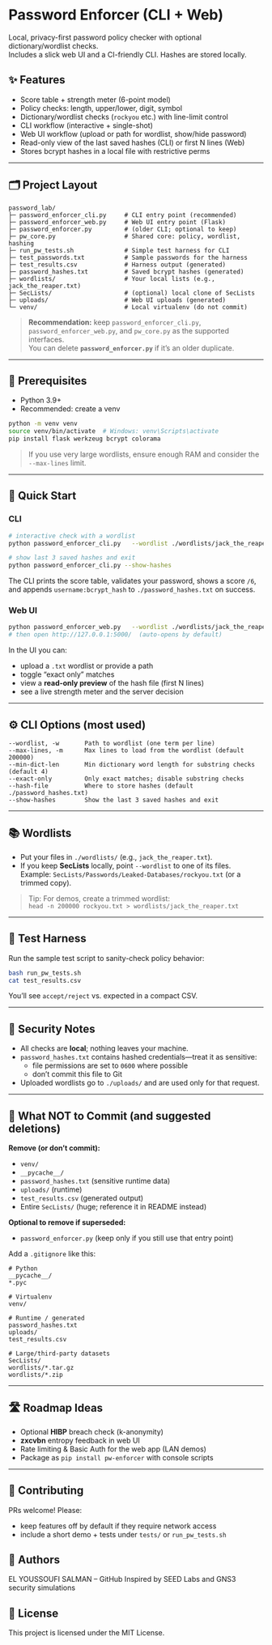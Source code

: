 # Password Enforcer (CLI + Web)

Local, privacy-first password policy checker with optional dictionary/wordlist checks.  
Includes a slick web UI and a CI-friendly CLI. Hashes are stored locally.

## ✨ Features

- Score table + strength meter (6-point model)
- Policy checks: length, upper/lower, digit, symbol
- Dictionary/wordlist checks (`rockyou` etc.) with line-limit control
- CLI workflow (interactive + single-shot)
- Web UI workflow (upload or path for wordlist, show/hide password)
- Read-only view of the last saved hashes (CLI) or first N lines (Web)
- Stores bcrypt hashes in a local file with restrictive perms

---

## 🗂️ Project Layout

```
password_lab/
├─ password_enforcer_cli.py     # CLI entry point (recommended)
├─ password_enforcer_web.py     # Web UI entry point (Flask)
├─ password_enforcer.py         # (older CLI; optional to keep)
├─ pw_core.py                   # Shared core: policy, wordlist, hashing
├─ run_pw_tests.sh              # Simple test harness for CLI
├─ test_passwords.txt           # Sample passwords for the harness
├─ test_results.csv             # Harness output (generated)
├─ password_hashes.txt          # Saved bcrypt hashes (generated)
├─ wordlists/                   # Your local lists (e.g., jack_the_reaper.txt)
├─ SecLists/                    # (optional) local clone of SecLists
├─ uploads/                     # Web UI uploads (generated)
└─ venv/                        # Local virtualenv (do not commit)
```

> **Recommendation:** keep `password_enforcer_cli.py`, `password_enforcer_web.py`, and `pw_core.py` as the supported interfaces.  
> You can delete **`password_enforcer.py`** if it’s an older duplicate.

---

## 🧰 Prerequisites

- Python 3.9+
- Recommended: create a venv

```bash
python -m venv venv
source venv/bin/activate  # Windows: venv\Scripts\activate
pip install flask werkzeug bcrypt colorama
```

> If you use very large wordlists, ensure enough RAM and consider the `--max-lines` limit.

---

## 🚀 Quick Start

### CLI

```bash
# interactive check with a wordlist
python password_enforcer_cli.py   --wordlist ./wordlists/jack_the_reaper.txt   --max-lines 200000

# show last 3 saved hashes and exit
python password_enforcer_cli.py --show-hashes
```

The CLI prints the score table, validates your password, shows a score `/6`,  
and appends `username:bcrypt_hash` to `./password_hashes.txt` on success.

### Web UI

```bash
python password_enforcer_web.py   --wordlist ./wordlists/jack_the_reaper.txt   --max-lines 200000
# then open http://127.0.0.1:5000/  (auto-opens by default)
```

In the UI you can:
- upload a `.txt` wordlist or provide a path
- toggle “exact only” matches
- view a **read-only preview** of the hash file (first N lines)
- see a live strength meter and the server decision

---

## ⚙️ CLI Options (most used)

```
--wordlist, -w       Path to wordlist (one term per line)
--max-lines, -m      Max lines to load from the wordlist (default 200000)
--min-dict-len       Min dictionary word length for substring checks (default 4)
--exact-only         Only exact matches; disable substring checks
--hash-file          Where to store hashes (default ./password_hashes.txt)
--show-hashes        Show the last 3 saved hashes and exit
```

---

## 📚 Wordlists

- Put your files in `./wordlists/` (e.g., `jack_the_reaper.txt`).
- If you keep **SecLists** locally, point `--wordlist` to one of its files.  
  Example: `SecLists/Passwords/Leaked-Databases/rockyou.txt` (or a trimmed copy).

> Tip: For demos, create a trimmed wordlist:  
> `head -n 200000 rockyou.txt > wordlists/jack_the_reaper.txt`

---

## 🧪 Test Harness

Run the sample test script to sanity-check policy behavior:

```bash
bash run_pw_tests.sh
cat test_results.csv
```

You’ll see `accept/reject` vs. expected in a compact CSV.

---

## 🔐 Security Notes

- All checks are **local**; nothing leaves your machine.
- `password_hashes.txt` contains hashed credentials—treat it as sensitive:
  - file permissions are set to `0600` where possible
  - don’t commit this file to Git
- Uploaded wordlists go to `./uploads/` and are used only for that request.

---

## 🧹 What NOT to Commit (and suggested deletions)

**Remove (or don’t commit):**
- `venv/`
- `__pycache__/`
- `password_hashes.txt` (sensitive runtime data)
- `uploads/` (runtime)
- `test_results.csv` (generated output)
- Entire `SecLists/` (huge; reference it in README instead)

**Optional to remove if superseded:**  
- `password_enforcer.py` (keep only if you still use that entry point)

Add a `.gitignore` like this:

```
# Python
__pycache__/
*.pyc

# Virtualenv
venv/

# Runtime / generated
password_hashes.txt
uploads/
test_results.csv

# Large/third-party datasets
SecLists/
wordlists/*.tar.gz
wordlists/*.zip
```

---

## 🛣️ Roadmap Ideas

- Optional **HIBP** breach check (k-anonymity)
- **zxcvbn** entropy feedback in web UI
- Rate limiting & Basic Auth for the web app (LAN demos)
- Package as `pip install pw-enforcer` with console scripts

---

## 🤝 Contributing

PRs welcome! Please:
- keep features off by default if they require network access
- include a short demo + tests under `tests/` or `run_pw_tests.sh`

## 👥 Authors
EL YOUSSOUFI SALMAN – GitHub
Inspired by SEED Labs and GNS3 security simulations

## 📝 License
This project is licensed under the MIT License.

